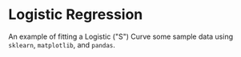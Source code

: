 # Logistic Regression

An example of fitting a Logistic ("S") Curve some sample data using `sklearn`,
`matplotlib`, and `pandas`.